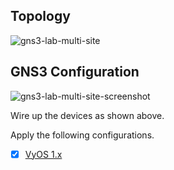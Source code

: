 ## Topology
![gns3-lab-multi-site](https://user-images.githubusercontent.com/1628412/54605124-41bc8580-4a94-11e9-9d93-e2b901151c59.png)

## GNS3 Configuration
![gns3-lab-multi-site-screenshot](https://user-images.githubusercontent.com/1628412/54611920-a3d0b700-4aa3-11e9-81b6-11a9a59be3d7.png)

Wire up the devices as shown above. 

Apply the following configurations.
 - [x] [VyOS 1.x](https://github.com/fadlytabrani/gns3-lab-multi-site/tree/master/VyOS-1.1x)
